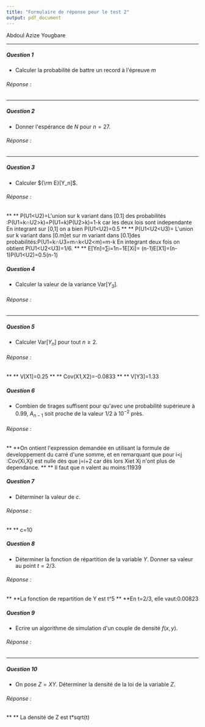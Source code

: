 ```yaml
---
title: "Formulaire de réponse pour le test 2"
output: pdf_document
---
```

Abdoul Azize Yougbare
** **





##### Question 1

* Calculer la probabilité de battre un record à l'épreuve $m$

###### Réponse : 

** **

##### Question 2

* Donner l'espérance de $N$ pour $n = 27$. 

###### Réponse : 

** **

##### Question 3

* Calculer ${\rm E}[Y_n]$.

###### Réponse : 

** ** P(U1<U2)=L'union sur k variant dans [0.1] des probabilités :P(U1=k∩U2>k)=P(U1=k)P(U2>k)=1-k
car les deux lois sont independante 
En integrant sur [0,1] on a bien P(U1<U2)=0.5
** ** P(U1<U2<U3)= L'union sur k variant dans [0.m]et sur m variant dans [0.1]des probabilités:P(U1=k∩U3=m∩k<U2<m)=m-k
 En integrant deux fois on obtient  P(U1<U2<U3)=1/6.
** ** E[Yn]=∑i=1n−1E[Xi]= (n-1)E[X1]=(n-1)P(U1<U2)=0.5(n-1)


##### Question 4

* Calculer la valeur de la variance Var$[Y_3]$.

###### Réponse : 

** **

##### Question 5

* Calculer Var$[Y_n]$ pour tout $n \geq 2$.

###### Réponse : 

** ** V[X1]=0.25
** ** Cov(X1,X2)=-0.0833
** ** V[Y3]=1.33


##### Question 6

* Combien de tirages suffisent pour qu'avec une probabilité supérieure à 0.99, $A_{n-1}$ soit proche de la valeur 1/2 à $10^{-2}$ près. 

###### Réponse : 

** **On ontient l'expression demandée en utilisant la formule de developpement du carré d'une somme, et en remarquant que pour i<j :Cov(Xi,Xj) est nulle dès que j=i+2 car dès lors Xiet Xj n'ont plus de dependance.
** ** Il faut que n valent au moins:11939

##### Question 7

* Déterminer la valeur de $c$.



###### Réponse : 

** ** c=10


##### Question 8

* Déterminer la fonction de répartition de la variable $Y$. Donner sa valeur au point $t = 2/3$. 

###### Réponse : 

** **La fonction de repartition de Y est t^5
** **En t=2/3, elle vaut:0.00823


##### Question 9


* Ecrire un algorithme de simulation d'un couple de densité $f(x,y)$.  

###### Réponse : 

** **

##### Question 10


* On pose $Z =  X Y$. Déterminer la densité de la loi de la variable $Z$.
   
###### Réponse : 


** ** La densité de Z est t*sqrt(t)


